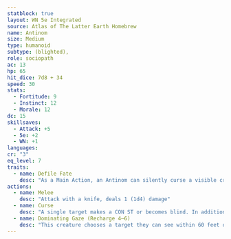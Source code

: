 ```yaml
---
statblock: true
layout: WN 5e Integrated
source: Atlas of The Latter Earth Homebrew
name: Antinom
size: Medium
type: humanoid
subtype: (blighted),
role: sociopath
ac: 13
hp: 65
hit_dice: 7d8 + 34
speed: 30
stats:
  - Fortitude: 9
  - Instinct: 12
  - Morale: 12
dc: 15
skillsaves:
  - Attack: +5
  - 5e: +2
  - WN: +1
languages: 
cr: "3"
eq_level: 7
traits:
  - name: Defile Fate
    desc: "As a Main Action, an Antinom can silently curse a visible creature. This curse can vary in effect, but usually amounts to one of the following results: the next 1d6 attacks it suffers automatically hit it; its next skill check is a catastrophic failure; it automatically fails its next saving throw; it suffers 2d6 damage from some random accident within the next five minutes; it contracts a creeping illness that has a 30% chance of killing it within a week; or it suffers exhaustion that adds 1d6 System Strain to its total, up to the maximum. A successful Physical saving throw can fend off the curse and an Extirpate Arcana spell can negate it, but a target is not neces- sarily aware that it has been cursed unless the magic is somehow detected."
actions:
  - name: Melee
    desc: "Attack with a knife, deals 1 (1d4) damage"
  - name: Curse
    desc: "A single target makes a CON ST or becomes blind. In addition, some random effect causes 12 (2d8 + 3) damage."
  - name: Dominating Gaze (Recharge 4–6)
    desc: "This creature chooses a target they can see within 60 feet of them. The target must succeed on a CHA ST or be forced to immediately make their most effective weapon attack or at-will spell or magical attack against a target chosen by this creature."
---
```

